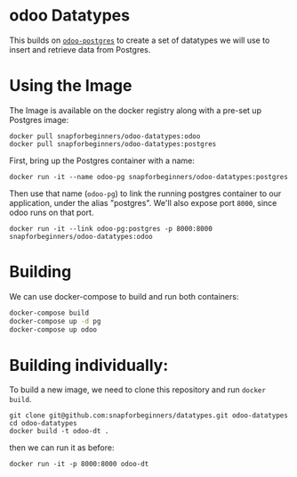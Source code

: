 # odoo Datatypes

This builds on
[`odoo-postgres`](https://github.com/snapforbeginners/odoo-postgres)
to create a set of datatypes we will use to insert and retrieve data
from Postgres.

# Using the Image

The Image is available on the docker registry along with a pre-set up
Postgres image:

```
docker pull snapforbeginners/odoo-datatypes:odoo
docker pull snapforbeginners/odoo-datatypes:postgres
```

First, bring up the Postgres container with a name:

```
docker run -it --name odoo-pg snapforbeginners/odoo-datatypes:postgres
```

Then use that name (`odoo-pg`) to link the running postgres container
to our application, under the alias "postgres". We'll also expose port
`8000`, since odoo runs on that port.

```
docker run -it --link odoo-pg:postgres -p 8000:8000 snapforbeginners/odoo-datatypes:odoo
```

# Building

We can use docker-compose to build and run both containers:

```bash
docker-compose build
docker-compose up -d pg
docker-compose up odoo
```

# Building individually:

To build a new image, we need to clone this repository and run `docker build`.

```
git clone git@github.com:snapforbeginners/datatypes.git odoo-datatypes
cd odoo-datatypes
docker build -t odoo-dt .
```

then we can run it as before:

```
docker run -it -p 8000:8000 odoo-dt
```

